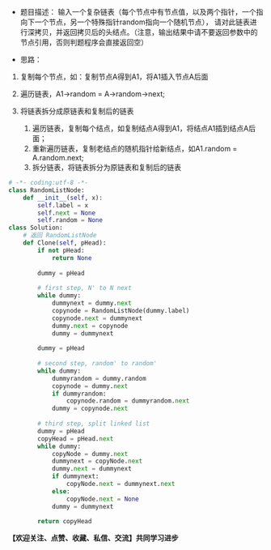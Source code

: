 <!--
 * @Author: Anxjing.AI
 * @Date: 2020-05-10 23:49:01
 * @LastEditTime: 2020-05-10 23:59:26
 * @LastEditors: Anajing.AI
 * @Description: 
 * @FilePath: \Anxjing.AI\JingNotebook\dataStructAlgor\剑指offer复杂链表的复制.md
 * @THIS FILE IS PART OF Anxjing.AI PROJECT
 -->
- 题目描述：
输入一个复杂链表（每个节点中有节点值，以及两个指针，一个指向下一个节点，另一个特殊指针random指向一个随机节点），
请对此链表进行深拷贝，并返回拷贝后的头结点。（注意，输出结果中请不要返回参数中的节点引用，否则判题程序会直接返回空）

- 思路：

1. 复制每个节点，如：复制节点A得到A1，将A1插入节点A后面
2. 遍历链表，A1->random = A->random->next;
3. 将链表拆分成原链表和复制后的链表

    1. 遍历链表，复制每个结点，如复制结点A得到A1，将结点A1插到结点A后面；
    2. 重新遍历链表，复制老结点的随机指针给新结点，如A1.random = A.random.next;
    3. 拆分链表，将链表拆分为原链表和复制后的链表

```python
# -*- coding:utf-8 -*-
class RandomListNode:
    def __init__(self, x):
        self.label = x
        self.next = None
        self.random = None
class Solution:
    # 返回 RandomListNode
    def Clone(self, pHead):
        if not pHead:
            return None
         
        dummy = pHead
         
        # first step, N' to N next
        while dummy:
            dummynext = dummy.next
            copynode = RandomListNode(dummy.label)
            copynode.next = dummynext
            dummy.next = copynode
            dummy = dummynext
         
        dummy = pHead
         
        # second step, random' to random'
        while dummy:
            dummyrandom = dummy.random
            copynode = dummy.next
            if dummyrandom:
                copynode.random = dummyrandom.next
            dummy = copynode.next
         
        # third step, split linked list
        dummy = pHead
        copyHead = pHead.next
        while dummy:
            copyNode = dummy.next
            dummynext = copyNode.next
            dummy.next = dummynext
            if dummynext:
                copyNode.next = dummynext.next
            else:
                copyNode.next = None
            dummy = dummynext
 
        return copyHead
```
**【欢迎关注、点赞、收藏、私信、交流】共同学习进步**

